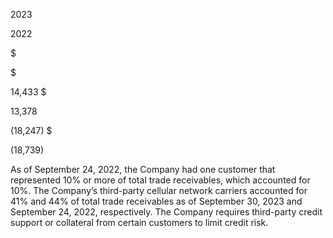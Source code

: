 2023

2022

$

$

14,433  $

13,378

(18,247)  $

(18,739)

As  of  September  24,  2022,  the  Company  had  one  customer  that  represented  10%  or  more  of  total  trade  receivables,  which
accounted for 10%. The Company’s third-party cellular network carriers accounted for 41% and 44% of total trade receivables as
of September 30, 2023 and September 24, 2022, respectively. The Company requires third-party credit support or collateral from
certain customers to limit credit risk.